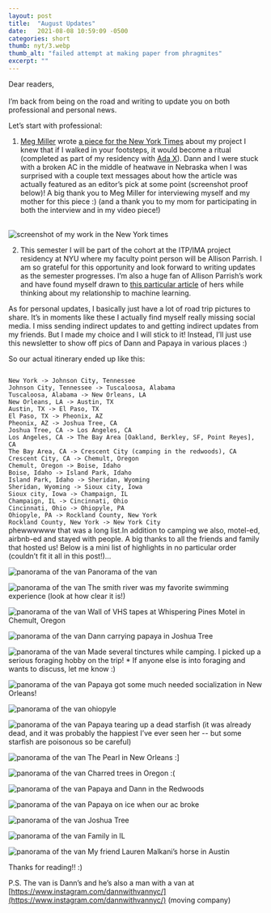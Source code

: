 ```yaml
---
layout: post
title:  "August Updates"
date:   2021-08-08 10:59:09 -0500
categories: short
thumb: nyt/3.webp
thumb_alt: "failed attempt at making paper from phragmites"
excerpt: ""
---
```

Dear readers,<br><br>
I’m back from being on the road and writing to update you on both professional and personal news.

Let’s start with professional:
1. [Meg Miller](https://megmiller.world/) wrote [a piece for the New York Times](https://www.nytimes.com/interactive/2021/07/26/arts/design/mom-deepfake-akkapeddi.html) about my project I knew that if I walked in your footsteps, it would become a ritual (completed as part of my residency with [Ada X](https://www.ada-x.org/en/)). Dann and I were stuck with a broken AC in the middle of heatwave in Nebraska when I was surprised with a couple text messages about how the article was actually featured as an editor’s pick at some point (screenshot proof below)! A big thank you to Meg Miller for interviewing myself and my mother for this piece :) (and a thank you to my mom for participating in both the interview and in my video piece!)<br><br>

![screenshot of my work in the New York times](/fieldnotes/assets/images/nyt/1.webp)

2. This semester I will be part of the cohort at the ITP/IMA project residency at NYU where my faculty point person will be Allison Parrish. I am so grateful for this opportunity and look forward to writing updates as the semester progresses. I’m also a huge fan of Allison Parrish’s work and have found myself drawn to [this particular article](https://www.serpentinegalleries.org/art-and-ideas/the-umbra-of-an-imago-writing-under-control-of-machine-learning/) of hers while thinking about my relationship to machine learning.

As for personal updates, I basically just have a lot of road trip pictures to share. It’s in moments like these I actually find myself really missing social media. I miss sending indirect updates to and getting indirect updates from my friends. But I made my choice and I will stick to it! Instead, I’ll just use this newsletter to show off pics of Dann and Papaya in various places :)

So our actual itinerary ended up like this:

<code>
New York -> Johnson City, Tennessee
Johnson City, Tennessee -> Tuscaloosa, Alabama
Tuscaloosa, Alabama -> New Orleans, LA
New Orleans, LA -> Austin, TX
Austin, TX -> El Paso, TX
El Paso, TX -> Pheonix, AZ
Pheonix, AZ -> Joshua Tree, CA
Joshua Tree, CA -> Los Angeles, CA
Los Angeles, CA -> The Bay Area [Oakland, Berkley, SF, Point Reyes], CA
The Bay Area, CA -> Crescent City (camping in the redwoods), CA
Crescent City, CA -> Chemult, Oregon
Chemult, Oregon -> Boise, Idaho
Boise, Idaho -> Island Park, Idaho
Island Park, Idaho -> Sheridan, Wyoming
Sheridan, Wyoming -> Sioux city, Iowa
Sioux city, Iowa -> Champaign, IL
Champaign, IL -> Cincinnati, Ohio
Cincinnati, Ohio -> Ohiopyle, PA
Ohiopyle, PA -> Rockland County, New York
Rockland County, New York -> New York City
</code>
phewwwwww that was a long list.In addition to camping we also, motel-ed, airbnb-ed and stayed with people. A big thanks to all the friends and family that hosted us! Below is a mini list of highlights in no particular order (couldn’t fit it all in this post!)…

![panorama of the van](/fieldnotes/assets/images/nyt/2.webp)
<span>Panorama of the van</span>

![panorama of the van](/fieldnotes/assets/images/nyt/3.webp)
<span>The smith river was my favorite swimming experience (look at how clear it is!)</span>

![panorama of the van](/fieldnotes/assets/images/nyt/4.webp)
<span>Wall of VHS tapes at Whispering Pines Motel in Chemult, Oregon</span>

![panorama of the van](/fieldnotes/assets/images/nyt/5.webp)
<span>Dann carrying papaya in Joshua Tree</span>

![panorama of the van](/fieldnotes/assets/images/nyt/6.webp)
<span>Made several tinctures while camping. I picked up a serious foraging hobby on the trip! * If anyone else is into foraging and wants to discuss, let me know :)</span>

![panorama of the van](/fieldnotes/assets/images/nyt/7.webp)
<span>Papaya got some much needed socialization in New Orleans!</span>

![panorama of the van](/fieldnotes/assets/images/nyt/8.webp)
<span>ohiopyle</span>

![panorama of the van](/fieldnotes/assets/images/nyt/9.webp)
<span>Papaya tearing up a dead starfish (it was already dead, and it was probably the happiest I’ve ever seen her -- but some starfish are poisonous so be careful)</span>

![panorama of the van](/fieldnotes/assets/images/nyt/10.webp)
<span>The Pearl in New Orleans :]</span>

![panorama of the van](/fieldnotes/assets/images/nyt/11.webp)
<span>Charred trees in Oregon :(</span>

![panorama of the van](/fieldnotes/assets/images/nyt/12.webp)
<span>Papaya and Dann in the Redwoods</span>

![panorama of the van](/fieldnotes/assets/images/nyt/13.webp)
<span>Papaya on ice when our ac broke</span>

![panorama of the van](/fieldnotes/assets/images/nyt/14.webp)
<span>Joshua Tree</span>

![panorama of the van](/fieldnotes/assets/images/nyt/15.webp)
<span>Family in IL</span>

![panorama of the van](/fieldnotes/assets/images/nyt/16.webp)
<span>My friend Lauren Malkani’s horse in Austin</span>


Thanks for reading!! :)

P.S. The van is Dann’s and he’s also a man with a van at [https://www.instagram.com/dannwithvannyc/](https://www.instagram.com/dannwithvannyc/) (moving company)